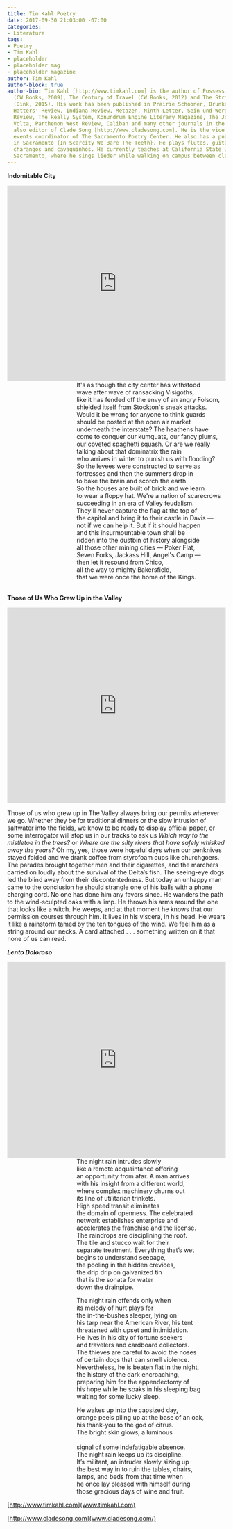 ```yaml
---
title: Tim Kahl Poetry
date: 2017-09-30 21:03:00 -07:00
categories:
- Literature
tags:
- Poetry
- Tim Kahl
- placeholder
- placeholder mag
- placeholder magazine
author: Tim Kahl
author-block: true
author-bio: Tim Kahl [http://www.timkahl.com] is the author of Possessing Yourself
  (CW Books, 2009), The Century of Travel (CW Books, 2012) and The String of Islands
  (Dink, 2015). His work has been published in Prairie Schooner, Drunken Boat, Mad
  Hatters' Review, Indiana Review, Metazen, Ninth Letter, Sein und Werden, Notre Dame
  Review, The Really System, Konundrum Engine Literary Magazine, The Journal, The
  Volta, Parthenon West Review, Caliban and many other journals in the U.S. He is
  also editor of Clade Song [http://www.cladesong.com]. He is the vice president and
  events coordinator of The Sacramento Poetry Center. He also has a public installation
  in Sacramento {In Scarcity We Bare The Teeth}. He plays flutes, guitars, ukuleles,
  charangos and cavaquinhos. He currently teaches at California State University,
  Sacramento, where he sings lieder while walking on campus between classes.
---
```


**Indomitable City**

<iframe width="100%" height="450" scrolling="no" frameborder="no" src="https://w.soundcloud.com/player/?url=https%3A//api.soundcloud.com/tracks/344287776&amp;color=ff5500&amp;auto_play=false&amp;hide_related=false&amp;show_comments=true&amp;show_user=true&amp;show_reposts=false&amp;visual=true"></iframe>

<div style="margin-left: 160px">
It's as though the city center has withstood<br>
wave after wave of ransacking Visigoths,<br>
like it has fended off the envy of an angry Folsom,<br>
shielded itself from Stockton's sneak attacks.<br>
Would it be wrong for anyone to think guards<br>
should be posted at the open air market<br>
underneath the interstate? The heathens have<br>
come to conquer our kumquats, our fancy plums,<br>
our coveted spaghetti squash. Or are we really<br>
talking about that dominatrix the rain<br>
who arrives in winter to punish us with flooding?<br>
So the levees were constructed to serve as<br>
fortresses and then the summers drop in<br>
to bake the brain and scorch the earth.<br>
So the houses are built of brick and we learn<br>
to wear a floppy hat. We're a nation of scarecrows<br>
succeeding in an era of Valley feudalism.<br>
They'll never capture the flag at the top of<br>
the capitol and bring it to their castle in Davis —<br>
not if we can help it. But if it should happen<br>
and this insurmountable town shall be<br>
ridden into the dustbin of history alongside<br>
all those other mining cities — Poker Flat,<br>
Seven Forks, Jackass Hill, Angel's Camp —<br>
then let it resound from Chico,<br>
all the way to mighty Bakersfield,<br>
that we were once the home of the Kings.<br>
</div><br>

**Those of Us Who Grew Up in the Valley**

<iframe width="100%" height="450" scrolling="no" frameborder="no" src="https://w.soundcloud.com/player/?url=https%3A//api.soundcloud.com/tracks/343776370&amp;color=ff5500&amp;auto_play=false&amp;hide_related=false&amp;show_comments=true&amp;show_user=true&amp;show_reposts=false&amp;visual=true"></iframe>

Those of us who grew up in The Valley always bring our permits wherever we go. Whether they be for traditional dinners or the slow intrusion of saltwater into the fields, we know to be ready to display official paper, or some interrogator will stop us in our tracks to ask us *Which way to the mistletoe in the trees?* or *Where are the silty rivers that have safely whisked away the years?* Oh my, yes, those were hopeful days when our penknives stayed folded and we drank coffee from styrofoam cups like churchgoers. The parades brought together men and their cigarettes, and the marchers carried on loudly about the survival of the Delta’s fish. The seeing-eye dogs led the blind away from their discontentedness. But today an unhappy man came to the conclusion he should strangle one of his balls with a phone charging cord. No one has done him any favors since. He wanders the path to the wind-sculpted oaks with a limp. He throws his arms around the one that looks like a witch. He weeps, and at that moment he knows that our permission courses through him. It lives in his viscera, in his head. He wears it like a rainstorm tamed by the ten tongues of the wind. We feel him as a string around our necks. A card attached . . . something written on it that none of us can read.

***Lento Doloroso***

<iframe width="100%" height="450" scrolling="no" frameborder="no" src="https://w.soundcloud.com/player/?url=https%3A//api.soundcloud.com/tracks/343775777&amp;color=ff5500&amp;auto_play=false&amp;hide_related=false&amp;show_comments=true&amp;show_user=true&amp;show_reposts=false&amp;visual=true"></iframe>

<div style="margin-left: 160px">
The night rain intrudes slowly<br>
like a remote acquaintance offering<br>
an opportunity from afar. A man arrives<br>
with his insight from a different world,<br>
where complex machinery churns out<br>
its line of utilitarian trinkets.<br>
High speed transit eliminates<br> 
the domain of openness. The celebrated<br>
network establishes enterprise and<br>
accelerates the franchise and the license.<br>
The raindrops are disciplining the roof.<br>
The tile and stucco wait for their<br>
separate treatment. Everything that’s wet<br>
begins to understand seepage,<br>
the pooling in the hidden crevices,<br>
the drip drip on galvanized tin<br>
that is the sonata for water<br>
down the drainpipe.<br>

The night rain offends only when<br>
its melody of hurt plays for<br>
the in-the-bushes sleeper, lying on<br> 
his tarp near the American River, his tent<br>
threatened with upset and intimidation.<br>
He lives in his city of fortune seekers<br>
and travelers and cardboard collectors.<br>
The thieves are careful to avoid the noses<br>
of certain dogs that can smell violence.<br>
Nevertheless, he is beaten flat in the night,<br>
the history of the dark encroaching,<br>
preparing him for the appendectomy of<br>
his hope while he soaks in his sleeping bag<br>
waiting for some lucky sleep.<br>

He wakes up into the capsized day,<br> 
orange peels piling up at the base of an oak,<br> 
his thank-you to the god of citrus.<br> 
The bright skin glows, a luminous<br>  
signal of some indefatigable absence.<br>
The night rain keeps up its discipline.<br>
It’s militant, an intruder slowly sizing up<br> 
the best way in to ruin the tables, chairs,<br>
lamps, and beds from that time when<br> 
he once lay pleased with himself during<br>
those gracious days of wine and fruit.<br>
</div>

[http://www.timkahl.com](www.timkahl.com)

[http://www.cladesong.com](www.cladesong.com/)